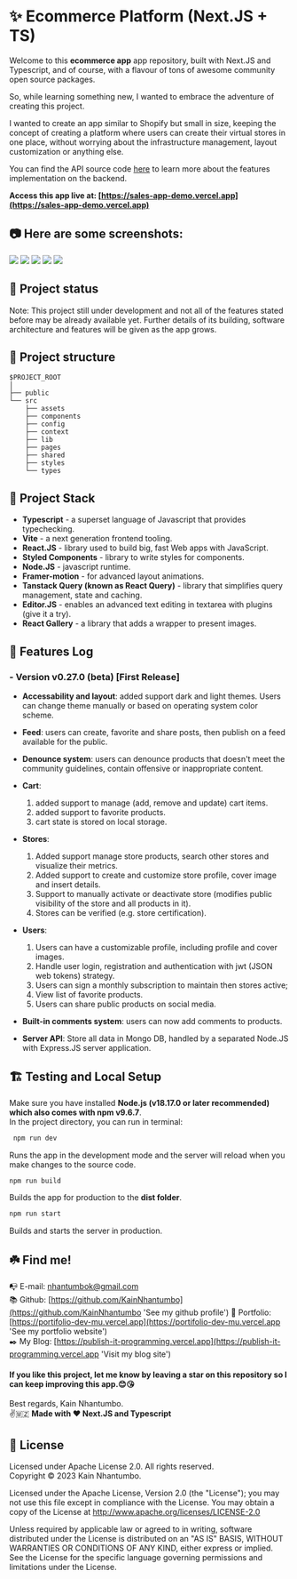 # ✨ Ecommerce Platform (Next.JS + TS)

Welcome to this **ecommerce app** app repository, built with Next.JS and Typescript, and of course, with a flavour of tons of awesome community open source packages.

So, while learning something new, I wanted to embrace the adventure of creating this project.

I wanted to create an app similar to Shopify but small in size, keeping the concept of creating a platform where users can create their virtual stores in one place, without worrying about the infrastructure management, layout customization or anything else.

You can find the API source code [here](https://github.com/KainNhantumbo/sales-api) to learn more about the features implementation on the backend.

**Access this app live at: [https://sales-app-demo.vercel.app](https://sales-app-demo.vercel.app)**

## 📷 **Here are some screenshots:**

![](./src/assets/1.png?raw=true)
![](./src/assets/2.png?raw=true)
![](./src/assets/3.png?raw=true)
![](./src/assets/4.png?raw=true)
![](./src/assets/5.png?raw=true)

## 🌠 Project status

Note: This project still under development and not all of the features stated before may be already available yet. Further details of its building, software architecture and features will be given as the app grows.

## 🌳 Project structure

```
$PROJECT_ROOT
│
├── public
└── src
    ├── assets
    ├── components
    ├── config
    ├── context
    ├── lib
    ├── pages
    ├── shared
    ├── styles
    └── types
```

## 🐾 Project Stack

- **Typescript** - a superset language of Javascript that provides typechecking.
- **Vite** - a next generation frontend tooling.
- **React.JS** - library used to build big, fast Web apps with JavaScript.
- **Styled Components** - library to write styles for components.
- **Node.JS** - javascript runtime.
- **Framer-motion** - for advanced layout animations.
- **Tanstack Query (known as React Query)** - library that simplifies query management, state and caching.
- **Editor.JS** - enables an advanced text editing in textarea with plugins (give it a try).
- **React Gallery** - a library that adds a wrapper to present images.

## 🎊 Features Log

### - Version v0.27.0 (beta) [First Release]

- **Accessability and layout**: added support dark and light themes. Users can change theme manually or based on operating system color scheme.

- **Feed**: users can create, favorite and share posts, then publish on a feed available for the public.

- **Denounce system**: users can denounce products that doesn't meet the community guidelines, contain offensive or inappropriate content.

- **Cart**:

  1. added support to manage (add, remove and update) cart items.
  2. added support to favorite products.
  3. cart state is stored on local storage.

- **Stores**:

  1. Added support manage store products, search other stores and visualize their metrics.
  2. Added support to create and customize store profile, cover image and insert details.
  3. Support to manually activate or deactivate store (modifies public visibility of the store and all products in it).
  4. Stores can be verified (e.g. store certification).

- **Users**:

  1. Users can have a customizable profile, including profile and cover images.
  2. Handle user login, registration and authentication with jwt (JSON web tokens) strategy.
  3. Users can sign a monthly subscription to maintain then stores active;
  4. View list of favorite products.
  5. Users can share public products on social media.

- **Built-in comments system**: users can now add comments to products.

- **Server API**: Store all data in Mongo DB, handled by a separated Node.JS with Express.JS server application.

## 🏗️ Testing and Local Setup

Make sure you have installed **Node.js (v18.17.0 or later recommended) which also comes with npm v9.6.7**.\
In the project directory, you can run in terminal:

```bash
 npm run dev
```

Runs the app in the development mode and the server will reload when you make changes to the source code.

```bash
npm run build
```

Builds the app for production to the **dist folder**.

```bash
npm run start
```

Builds and starts the server in production.

## ☘️ Find me!

📭 E-mail: [nhantumbok@gmail.com](nhantumbok@gmail.com 'Send an e-mail')\
📚 Github: [https://github.com/KainNhantumbo](https://github.com/KainNhantumbo 'See my github profile')
📑 Portfolio: [https://portifolio-dev-mu.vercel.app](https://portifolio-dev-mu.vercel.app 'See my portfolio website')\
✒️ My Blog: [https://publish-it-programming.vercel.app](https://publish-it-programming.vercel.app 'Visit my blog site')

#### If you like this project, let me know by leaving a star on this repository so I can keep improving this app.😊😘

Best regards, Kain Nhantumbo.\
✌️🇲🇿 **Made with ❤ Next.JS and Typescript**

## 📜 License

Licensed under Apache License 2.0. All rights reserved.\
Copyright &copy; 2023 Kain Nhantumbo.

Licensed under the Apache License, Version 2.0 (the "License"); you may not use this file except in compliance with the License. You may obtain a copy of the License at http://www.apache.org/licenses/LICENSE-2.0

Unless required by applicable law or agreed to in writing, software distributed under the License is distributed on an "AS IS" BASIS, WITHOUT WARRANTIES OR CONDITIONS OF ANY KIND, either express or implied. See the License for the specific language governing permissions and limitations under the License.
